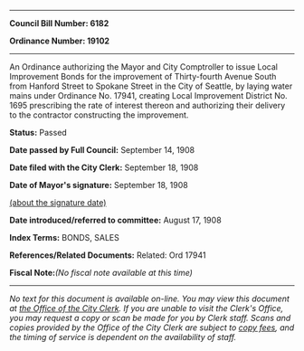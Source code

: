 

********

**Council Bill Number: 6182**
   
**Ordinance Number: 19102**
********

 An Ordinance authorizing the Mayor and City Comptroller to issue Local Improvement Bonds for the improvement of Thirty-fourth Avenue South from Hanford Street to Spokane Street in the City of Seattle, by laying water mains under Ordinance No. 17941, creating Local Improvement District No. 1695 prescribing the rate of interest thereon and authorizing their delivery to the contractor constructing the improvement.

**Status:** Passed
   
**Date passed by Full Council:** September 14, 1908
   
**Date filed with the City Clerk:** September 18, 1908
   
**Date of Mayor's signature:** September 18, 1908
   
[(about the signature date)](/~public/approvaldate.htm)
   
   
   
**Date introduced/referred to committee:** August 17, 1908
   
   
**Index Terms:** BONDS, SALES

**References/Related Documents:** Related: Ord 17941

**Fiscal Note:**_(No fiscal note available at this time)_
********

_No text for this document is available on-line. You may view this document at [the Office of the City Clerk](http://www.seattle.gov/leg/clerk/contactUs.htm). If you are unable to visit the Clerk's Office, you may request a copy or scan be made for you by Clerk staff. Scans and copies provided by the Office of the City Clerk are subject to [copy fees](http://clerk.seattle.gov/~public/clerkfees.htm), and the timing of service is dependent on the availability of staff._

